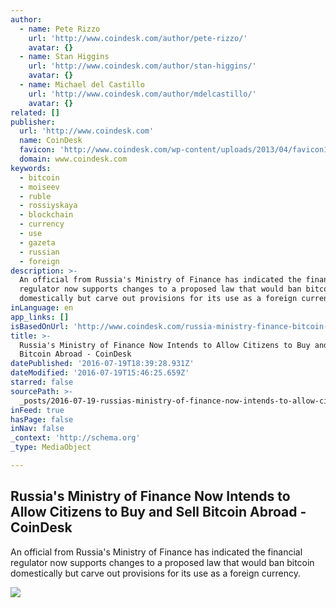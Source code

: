 ```yaml
---
author:
  - name: Pete Rizzo
    url: 'http://www.coindesk.com/author/pete-rizzo/'
    avatar: {}
  - name: Stan Higgins
    url: 'http://www.coindesk.com/author/stan-higgins/'
    avatar: {}
  - name: Michael del Castillo
    url: 'http://www.coindesk.com/author/mdelcastillo/'
    avatar: {}
related: []
publisher:
  url: 'http://www.coindesk.com'
  name: CoinDesk
  favicon: 'http://www.coindesk.com/wp-content/uploads/2013/04/favicon1.ico'
  domain: www.coindesk.com
keywords:
  - bitcoin
  - moiseev
  - ruble
  - rossiyskaya
  - blockchain
  - currency
  - use
  - gazeta
  - russian
  - foreign
description: >-
  An official from Russia's Ministry of Finance has indicated the financial
  regulator now supports changes to a proposed law that would ban bitcoin
  domestically but carve out provisions for its use as a foreign currency.
inLanguage: en
app_links: []
isBasedOnUrl: 'http://www.coindesk.com/russia-ministry-finance-bitcoin-foreign-currency/'
title: >-
  Russia's Ministry of Finance Now Intends to Allow Citizens to Buy and Sell
  Bitcoin Abroad - CoinDesk
datePublished: '2016-07-19T18:39:28.931Z'
dateModified: '2016-07-19T15:46:25.659Z'
starred: false
sourcePath: >-
  _posts/2016-07-19-russias-ministry-of-finance-now-intends-to-allow-citizens-t.md
inFeed: true
hasPage: false
inNav: false
_context: 'http://schema.org'
_type: MediaObject

---
```

<article style=""><h1>Russia's Ministry of Finance Now Intends to Allow Citizens to Buy and Sell Bitcoin Abroad - CoinDesk</h1><p>An official from Russia's Ministry of Finance has indicated the financial regulator now supports changes to a proposed law that would ban bitcoin domestically but carve out provisions for its use as a foreign currency.</p><img src="https://media.coindesk.com/uploads/2016/07/Screen-Shot-2016-07-19-at-10.23.10-AM-e1468938259155.png" /></article>